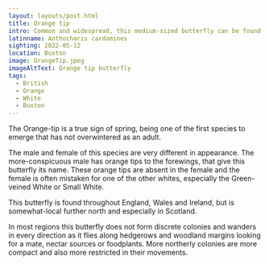```yaml
---
layout: layouts/post.html
title: Orange tip
intro: Common and widespread, this medium-sized butterfly can be found in gardens and hedgerows. The males are unmistakable; white butterflies with bright orange wingtips. The females are white with black wingtips. Both have mottled green underwings.
latinname: Anthocharis cardamines
sighting: 2022-05-12
location: Buxton
image: OrangeTip.jpeg
imageAltText: Orange tip butterfly
tags:
  - British
  - Orange
  - White
  - Buxton
---
```


The Orange-tip is a true sign of spring, being one of the first species to emerge that has not overwintered as an adult.

The male and female of this species are very different in appearance. The more-conspicuous male has orange tips to the forewings, that give this butterfly its name. These orange tips are absent in the female and the female is often mistaken for one of the other whites, especially the Green-veined White or Small White.

This butterfly is found throughout England, Wales and Ireland, but is somewhat-local further north and especially in Scotland.

In most regions this butterfly does not form discrete colonies and wanders in every direction as it flies along hedgerows and woodland margins looking for a mate, nectar sources or foodplants. More northerly colonies are more compact and also more restricted in their movements.
